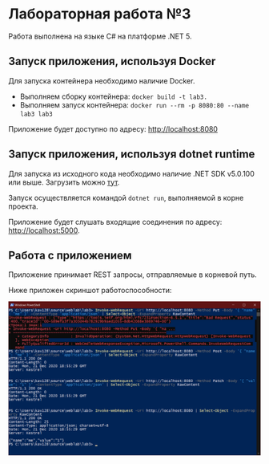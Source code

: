 # Лабораторная работа №3

Работа выполнена на языке C# на платформе .NET 5.

## Запуск приложения, используя Docker

Для запуска контейнера необходимо наличие Docker.

- Выполняем сборку контейнера: `docker build -t lab3.`
- Выполняем запуск контейнера: `docker run --rm -p 8080:80 --name lab3 lab3`

Приложение будет доступно по адресу: [http://localhost:8080](http://localhost:8080)

## Запуск приложения, используя dotnet runtime

Для запуска из исходного кода необходимо наличие .NET SDK v5.0.100 или выше. Загрузить можно [тут](https://dotnet.microsoft.com/download/dotnet/5.0).

Запуск осуществляется командой `dotnet run`, выполняемой в корне проекта.

Приложение будет слушать входящие соединения по адресу: [http://localhost:5000](http://localhost:5000).

## Работа с приложением

Приложение принимает REST запросы, отправляемые в корневой путь.

Ниже приложен скриншот работоспособности:

![img.png](img.png)

